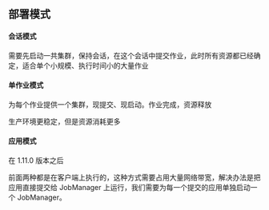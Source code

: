 ## 部署模式

#### 会话模式

需要先启动一共集群，保持会话，在这个会话中提交作业，此时所有资源都已经确定，适合单个小规模、执行时间小的大量作业



#### 单作业模式

为每个作业提供一个集群，现提交、现启动。作业完成，资源释放

生产环境更稳定，但是资源消耗更多



#### 应用模式

在 1.11.0 版本之后

前面两种都是在客户端上执行的，这种方式需要占用大量网络带宽，解决办法是把应用直接提交给 JobManager 上运行，我们需要为每一个提交的应用单独启动一个 JobManager。